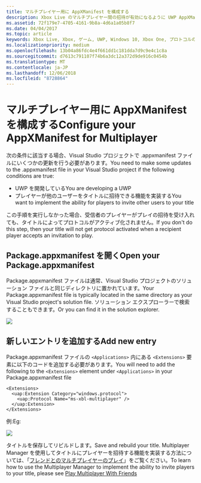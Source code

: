 ```yaml
---
title: マルチプレイヤー用に AppXManifest を構成する
description: Xbox Live のマルチプレイヤー間の招待が有効になるように UWP AppXManifest を構成する方法について説明します。
ms.assetid: 72f179e7-4705-4161-9b8a-4d6a1a05b8f7
ms.date: 04/04/2017
ms.topic: article
keywords: Xbox Live, Xbox, ゲーム, UWP, Windows 10, Xbox One, プロトコルのアクティブ化, マルチプレイヤー
ms.localizationpriority: medium
ms.openlocfilehash: 13b04a86fdc4e4f661dd1c181dda7d9c9e4c1c8a
ms.sourcegitcommit: d7613c791107f74b6a3dc12a372d9de916c0454b
ms.translationtype: MT
ms.contentlocale: ja-JP
ms.lasthandoff: 12/06/2018
ms.locfileid: "8728864"
---
```

# <a name="configure-your-appxmanifest-for-multiplayer"></a><span data-ttu-id="6efde-104">マルチプレイヤー用に AppXManifest を構成する</span><span class="sxs-lookup"><span data-stu-id="6efde-104">Configure your AppXManifest for Multiplayer</span></span>

<span data-ttu-id="6efde-105">次の条件に該当する場合、Visual Studio プロジェクトで .appxmanifest ファイルにいくつかの更新を行う必要があります。</span><span class="sxs-lookup"><span data-stu-id="6efde-105">You need to make some updates to the .appxmanifest file in your Visual Studio project if the following conditions are true:</span></span>
- <span data-ttu-id="6efde-106">UWP を開発している</span><span class="sxs-lookup"><span data-stu-id="6efde-106">You are developing a UWP</span></span>
- <span data-ttu-id="6efde-107">プレイヤーが他のユーザーをタイトルに招待できる機能を実装する</span><span class="sxs-lookup"><span data-stu-id="6efde-107">You want to implement the ability for players to invite other users to your title</span></span>

<span data-ttu-id="6efde-108">この手順を実行しなかった場合、受信者のプレイヤーがプレイの招待を受け入れても、タイトルによってプロトコルがアクティブ化されません。</span><span class="sxs-lookup"><span data-stu-id="6efde-108">If you don't do this step, then your title will not get  protocol activated when a recipient player accepts an invitation to play.</span></span>

## <a name="open-your-packageappxmanifest"></a><span data-ttu-id="6efde-109">Package.appxmanifest を開く</span><span class="sxs-lookup"><span data-stu-id="6efde-109">Open your Package.appxmanifest</span></span>

<span data-ttu-id="6efde-110">Package.appxmanifest ファイルは通常、Visual Studio プロジェクトのソリューション ファイルと同じディレクトリに置かれています。</span><span class="sxs-lookup"><span data-stu-id="6efde-110">Your Package.appxmanifest file is typically located in the same directory as your Visual Studio project's solution file.</span></span>  <span data-ttu-id="6efde-111">ソリューション エクスプローラーで検索することもできます。</span><span class="sxs-lookup"><span data-stu-id="6efde-111">Or you can find it in the solution explorer.</span></span>

![](../../images/multiplayer/multiplayer_open_appxmanifest.png)

## <a name="add-new-entry"></a><span data-ttu-id="6efde-112">新しいエントリを追加する</span><span class="sxs-lookup"><span data-stu-id="6efde-112">Add new entry</span></span>

<span data-ttu-id="6efde-113">Package.appxmanifest ファイルの ```<Applications>``` 内にある ```<Extensions>``` 要素に以下のコードを追加する必要があります。</span><span class="sxs-lookup"><span data-stu-id="6efde-113">You will need to add the following to the ```<Extensions>``` element under ```<Applications>``` in your Package.appxmanifest file</span></span>

```
<Extensions>
  <uap:Extension Category="windows.protocol">
    <uap:Protocol Name="ms-xbl-multiplayer" />
  </uap:Extension>
</Extensions>
```

<span data-ttu-id="6efde-114">例:</span><span class="sxs-lookup"><span data-stu-id="6efde-114">Eg:</span></span>

![](../../images/multiplayer/multiplayer_appxmanifest_changes.png)

<span data-ttu-id="6efde-115">タイトルを保存してリビルドします。</span><span class="sxs-lookup"><span data-stu-id="6efde-115">Save and rebuild your title.</span></span>  <span data-ttu-id="6efde-116">Multiplayer Manager を使用してタイトルにプレイヤーを招待する機能を実装する方法については、「[フレンドとのマルチプレイヤーのプレイ](../multiplayer-manager/play-multiplayer-with-friends.md)」をご覧ください。</span><span class="sxs-lookup"><span data-stu-id="6efde-116">To learn how to use the Multiplayer Manager to implement the ability to invite players to your title, please see [Play Multiplayer With Friends](../multiplayer-manager/play-multiplayer-with-friends.md)</span></span>
